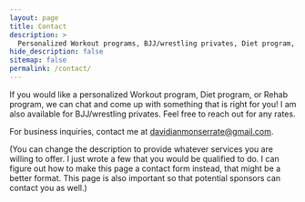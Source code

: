 ```yaml
---
layout: page
title: Contact 
description: >
  Personalized Workout programs, BJJ/wrestling privates, Diet program, and Rehab program.
hide_description: false
sitemap: false
permalink: /contact/
---
```


If you would like a personalized Workout program, Diet program, or Rehab program, we can chat and come up with something that is right for you! I am also available for BJJ/wrestling privates. Feel free to reach out for any rates. 

For business inquiries, contact me at [davidianmonserrate@gmail.com](mailto:davidianmonserrate@gmail.com). 

(You can change the description to provide whatever services you are willing to offer. I just wrote a few that you would be qualified to do. I can figure out how to make this page a contact form instead, that might be a better format. This page is also important so that potential sponsors can contact you as well.)
